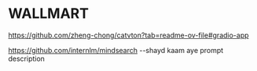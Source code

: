 # WALLMART

https://github.com/zheng-chong/catvton?tab=readme-ov-file#gradio-app

https://github.com/internlm/mindsearch           --shayd kaam aye prompt description
